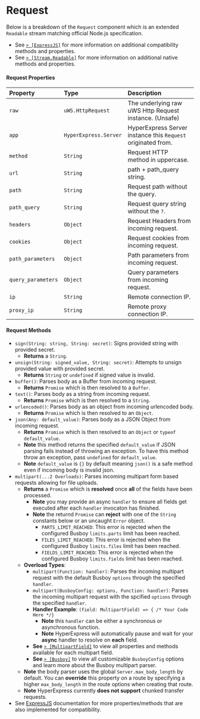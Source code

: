 # Request
Below is a breakdown of the `Request` component which is an extended `Readable` stream matching official Node.js specification.
* See [`> [ExpressJS]`](https://expressjs.com/en/4x/api.html#req) for more information on additional compatibility methods and properties.
* See [`> [Stream.Readable]`](https://nodejs.org/api/stream.html#new-streamreadableoptions) for more information on additional native methods and properties.

#### Request Properties
| Property  | Type     | Description                |
| :-------- | :------- | :------------------------- |
| `raw` | `uWS.HttpRequest`  | The underlying raw uWS Http Request instance. (Unsafe) |
| `app` | `HyperExpress.Server`  | HyperExpress Server instance this `Request` originated from. |
| `method` | `String`  | Request HTTP method in uppercase. |
| `url` | `String`  | path + path_query string. |
| `path` | `String`  | Request path without the query.|
| `path_query` | `String`  | Request query string without the `?`.|
| `headers` | `Object`  | Request Headers from incoming request. |
| `cookies` | `Object`  | Request cookies from incoming request. |
| `path_parameters` | `Object`  | Path parameters from incoming request. |
| `query_parameters` | `Object`  | Query parameters from incoming request. |
| `ip` | `String`  | Remote connection IP. |
| `proxy_ip` | `String`  | Remote proxy connection IP. |

#### Request Methods
* `sign(String: string, String: secret)`: Signs provided string with provided secret.
    * **Returns** a `String`.
* `unsign(String: signed_value, String: secret)`: Attempts to unsign provided value with provided secret.
    * **Returns** `String` or `undefined` if signed value is invalid.
* `buffer()`: Parses body as a Buffer from incoming request.
    * **Returns** `Promise` which is then resolved to a `Buffer`.
* `text()`: Parses body as a string from incoming request.
    * **Returns** `Promise` which is then resolved to a `String`.
* `urlencoded()`: Parses body as an object from incoming urlencoded body.
    * **Returns** `Promise` which is then resolved to an `Object`.
* `json(Any: default_value)`: Parses body as a JSON Object from incoming request.
    * **Returns** `Promise` which is then resolved to an `Object` or `typeof default_value`.
    * **Note** this method returns the specified `default_value` if JSON parsing fails instead of throwing an exception. To have this method throw an exception, pass `undefined` for `default_value`.
    * **Note** `default_value` is `{}` by default meaning `json()` is a safe method even if incoming body is invalid json.
* `multipart(...2 Overloads)`: Parses incoming multipart form based requests allowing for file uploads.
    * **Returns** a `Promise` which is **resolved** once **all** of the fields have been processed.
        * **Note** you may provide an async `handler` to ensure all fields get executed after each `handler` invocaton has finished.
        * **Note** the returnd `Promise` can **reject** with one of the `String` constants below or an uncaught `Error` object.
            * `PARTS_LIMIT_REACHED`: This error is rejected when the configured Busboy `limits.parts` limit has been reached.
            * `FILES_LIMIT_REACHED`: This error is rejected when the configured Busboy `limits.files` limit has been reached.
            * `FIELDS_LIMIT_REACHED`: This error is rejected when the configured Busboy `limits.fields` limit has been reached.
    * **Overload Types**:
      * `multipart(Function: handler)`: Parses the incoming multipart request with the default Busboy `options` through the specified `handler`.
      * `multipart(BusboyConfig: options, Function: handler)`: Parses the incoming multipart request with the spcified `options` through the specified `handler`.
      * **Handler Example**: `(field: MultipartField) => { /* Your Code Here */}`
        * **Note** this `handler` can be either a synchronous or asynchronous function.
        * **Note** HyperExpress will automatically pause and wait for your **async** handler to resolve on **each** field.
      * **See** [`> [MultipartField]`](./MultipartField.md) to view all properties and methods available for each multipart field.
      * **See** [`> [Busboy]`](https://github.com/mscdex/busboy) to view all customizable `BusboyConfig` options and learn more about the Busboy multipart parser.
    * **Note** the body parser uses the global `Server.max_body_length` by default. You can **override** this property on a route by specifying a higher `max_body_length` in the route options when creating that route.
    * **Note** HyperExpress currently **does not support** chunked transfer requests.
* See [ExpressJS](https://github.com/expressjs/express) documentation for more properties/methods that are also implemented for compatibility.
